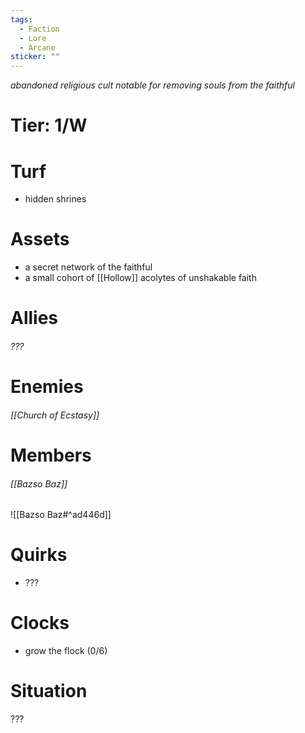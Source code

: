 ```yaml
---
tags:
  - Faction
  - Lore
  - Arcane
sticker: ""
---
```

*abandoned religious cult notable for removing souls from the faithful*
# Tier: 1/W
# Turf
- hidden shrines
# Assets
- a secret network of the faithful
- a small cohort of [[Hollow]] acolytes of unshakable faith
# Allies
###### ???
# Enemies
###### [[Church of Ecstasy]]
# Members
###### [[Bazso Baz]]
![[Bazso Baz#^ad446d]]
# Quirks
- ???
# Clocks
- grow the flock (0/6)
# Situation
???